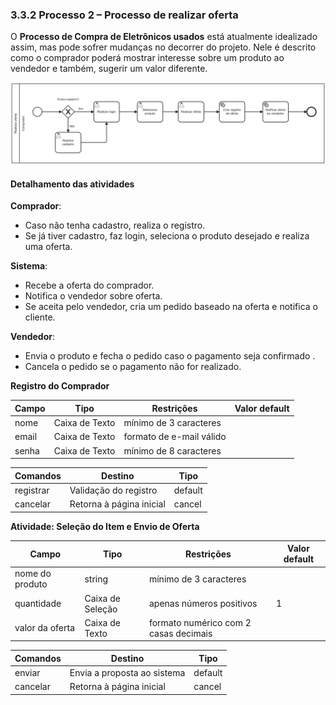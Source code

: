 ### 3.3.2 Processo 2 – Processo de realizar oferta

O **Processo de Compra de Eletrônicos usados** está atualmente idealizado assim, mas pode sofrer mudanças no decorrer do projeto. Nele é descrito como o comprador poderá mostrar interesse sobre um produto ao vendedor e também, sugerir um valor diferente.

![Exemplo de um Modelo BPMN do PROCESSO 2](../images/Process_RealizarOferta.png "Modelo BPMN do Processo 2.")

#### Detalhamento das atividades

**Comprador**:
   - Caso não tenha cadastro, realiza o registro.
   - Se já tiver cadastro, faz login, seleciona o produto desejado e realiza uma oferta.

**Sistema**:
   - Recebe a oferta do comprador.
   - Notifica o vendedor sobre oferta.
   - Se aceita pelo vendedor, cria um pedido baseado na oferta e notifica o cliente.

**Vendedor**:
   - Envia o produto e fecha o pedido caso o pagamento seja confirmado .
   - Cancela o pedido se o pagamento não for realizado.

**Registro do Comprador**

| Campo          | Tipo              | Restrições                     | Valor default     |
|----------------|-------------------|--------------------------------|-------------------|
| nome           | Caixa de Texto    | mínimo de 3 caracteres         |                   |
| email          | Caixa de Texto    | formato de e-mail válido       |                   |
| senha          | Caixa de Texto    | mínimo de 8 caracteres         |                   |

| Comandos       | Destino                         | Tipo              |
|----------------|---------------------------------|-------------------|
| registrar      | Validação do registro           | default           |
| cancelar       | Retorna à página inicial         | cancel            |

**Atividade: Seleção do Item e Envio de Oferta**

| Campo           | Tipo              | Restrições                             | Valor default     |
|-----------------|-------------------|----------------------------------------|-------------------|
| nome do produto | string    | mínimo de 3 caracteres                 |                   |
| quantidade      | Caixa de Seleção  | apenas números positivos               | 1                 |
| valor da oferta | Caixa de Texto    | formato numérico com 2 casas decimais  |                   |

| Comandos        | Destino                         | Tipo              |
|-----------------|---------------------------------|-------------------|
| enviar         | Envia a proposta ao sistema     | default           |
| cancelar        | Retorna à página inicial        | cancel            |

